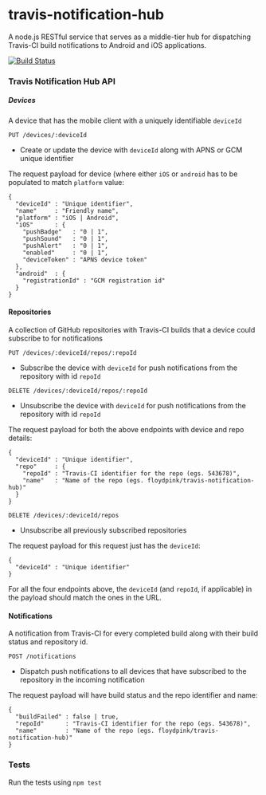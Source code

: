 travis-notification-hub
=======================

A node.js RESTful service that serves as a middle-tier hub for dispatching Travis-CI build notifications to Android and iOS applications.

[![Build Status](https://travis-ci.org/floydpink/travis-notification-hub.png?branch=master)](https://travis-ci.org/floydpink/travis-notification-hub)

### Travis Notification Hub API

##### Devices

A device that has the mobile client with a uniquely identifiable `deviceId`

`PUT /devices/:deviceId`
 - Create or update the device with `deviceId` along with APNS or GCM unique identifier
 
The request payload for device (where either `iOS` or `android` has to be populated to match `platform` value:

```
{
  "deviceId" : "Unique identifier",
  "name"     : "Friendly name",
  "platform" : "iOS | Android",
  "iOS"      : {
    "pushBadge"   : "0 | 1",
    "pushSound"   : "0 | 1",
    "pushAlert"   : "0 | 1",
    "enabled"     : "0 | 1",
    "deviceToken" : "APNS device token"
  },
  "android"  : {
    "registrationId" : "GCM registration id"
  }
}
```

#### Repositories
 
A collection of GitHub repositories with Travis-CI builds that a device could subscribe to for notifications
 
`PUT /devices/:deviceId/repos/:repoId`
 - Subscribe the device with `deviceId` for push notifications from the repository with id `repoId`

`DELETE /devices/:deviceId/repos/:repoId`
 - Unsubscribe the device with `deviceId` for push notifications from the repository with id `repoId`

The request payload for both the above endpoints with device and repo details:

```
{
  "deviceId" : "Unique identifier",
  "repo"     : {
    "repoId" : "Travis-CI identifier for the repo (egs. 543678)",
    "name"   : "Name of the repo (egs. floydpink/travis-notification-hub)"
  }
}
```
 
`DELETE /devices/:deviceId/repos`
 - Unsubscribe all previously subscribed repositories

The request payload for this request just has the `deviceId`:

```
{
  "deviceId" : "Unique identifier"
}
```

For all the four endpoints above, the `deviceId` (and `repoId`, if applicable) in the payload should match the ones in the URL.

#### Notifications

A notification from Travis-CI for every completed build along with their build status and repository id.

`POST /notifications`
 - Dispatch push notifications to all devices that have subscribed to the repository in the incoming notification

The request payload will have build status and the repo identifier and name:

```
{
  "buildFailed" : false | true,
  "repoId"      : "Travis-CI identifier for the repo (egs. 543678)",
  "name"        : "Name of the repo (egs. floydpink/travis-notification-hub)"
}
```

### Tests

Run the tests using `npm test`
